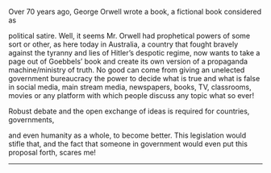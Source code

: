 Over 70 years ago, George Orwell wrote a book, a fictional book considered as

political satire. Well, it seems Mr. Orwell had prophetical powers of some sort or other, as
here today in Australia, a country that fought bravely against the tyranny and lies of Hitler’s
despotic regime, now wants to take a page out of Goebbels’ book and create its own version
of a propaganda machine/ministry of truth. No good can come from giving an unelected
government bureaucracy the power to decide what is true and what is false in social media,
main stream media, newspapers, books, TV, classrooms, movies or any platform with which
people discuss any topic what so ever!

Robust debate and the open exchange of ideas is required for countries, governments,

and even humanity as a whole, to become better. This legislation would stifle that, and the
fact that someone in government would even put this proposal forth, scares me!


-----

